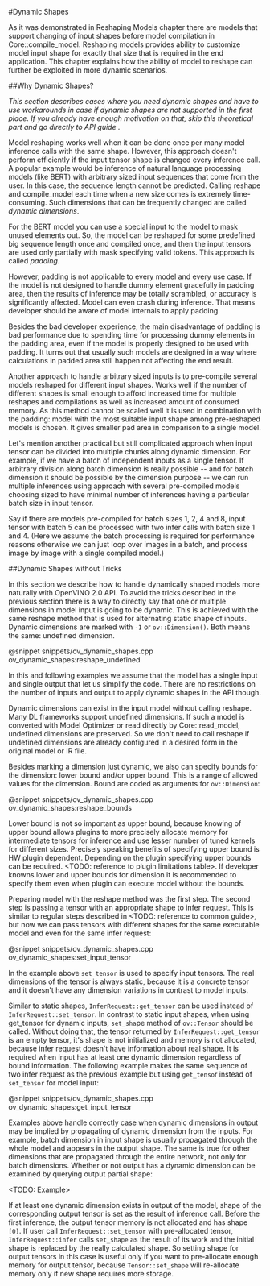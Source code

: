 #Dynamic Shapes

As it was demonstrated in Reshaping Models<LINK> chapter there are models that support changing of input shapes before model compilation in Core::compile_model.
Reshaping models provides ability to customize model input shape for exactly that size that is required in the end application.
This chapter explains how the ability of model to reshape can further be exploited in more dynamic scenarios.

##Why Dynamic Shapes?

*This section describes cases where you need dynamic shapes and have to use workarounds in case if dynamic shapes are not supported in the first place.
If you already have enough motivation on that, skip this theoretical part and go directly to API guide <LINK>.*

Model reshaping works well when it can be done once per many model inference calls with the same shape.
However, this approach doesn't perform efficiently if the input tensor shape is changed every inference call.
A popular example would be inference of natural language processing models (like BERT) with arbitrary sized input sequences that come from the user.
In this case, the sequence length cannot be predicted.
Calling reshape and compile_model each time when a new size comes is extremely time-consuming.
Such dimensions that can be frequently changed are called *dynamic dimensions*.

For the BERT model you can use a special input to the model to mask unused elements out.
So, the model can be reshaped for some predefined big sequence length once and compiled once, and then the input tensors are used only partially with mask specifying valid tokens.
This approach is called *padding*.

However, padding is not applicable to every model and every use case.
If the model is not designed to handle dummy element gracefully in padding area,
then the results of inference may be totally scrambled,
or accuracy is significantly affected.
Model can even crash during inference.
That means developer should be aware of model internals to apply padding.

Besides the bad developer experience,
the main disadvantage of padding is bad performance due to spending time for processing dummy elements in the padding area,
even if the model is properly designed to be used with padding.
It turns out that usually such models are designed in a way where calculations in padded area still happen not affecting the end result.

Another approach to handle arbitrary sized inputs is to pre-compile several models reshaped for different input shapes.
Works well if the number of different shapes is small enough to afford increased time for multiple reshapes and compilations
as well as increased amount of consumed memory.
As this method cannot be scaled well it is used in combination with the padding:
model with the most suitable input shape among pre-reshaped models is chosen.
It gives smaller pad area in comparison to a single model.

Let's mention another practical but still complicated approach when input tensor can be divided into multiple chunks along dynamic dimension.
For example, if we have a batch of independent inputs as a single tensor.
If arbitrary division along batch dimension is really possible -- and for batch dimension it should be possible by the dimension purpose --
we can run multiple inferences using approach with several pre-compiled models choosing sized to have minimal number of inferences
having a particular batch size in input tensor.

Say if there are models pre-compiled for batch sizes 1, 2, 4 and 8,
input tensor with batch 5 can be processed with two infer calls with batch size 1 and 4.
(Here we assume the batch processing is required for performance reasons otherwise we can just loop over images in a batch,
and process image by image with a single compiled model.)

##Dynamic Shapes without Tricks

In this section we describe how to handle dynamically shaped models more naturally with OpenVINO 2.0 API.
To avoid the tricks described in the previous section there is a way to directly say that one or multiple dimensions in model input is going to be dynamic.
This is achieved with the same reshape method that is used for alternating static shape of inputs.
Dynamic dimensions are marked with `-1` or `ov::Dimension()`.
Both means the same: undefined dimension.

@snippet snippets/ov_dynamic_shapes.cpp ov_dynamic_shapes:reshape_undefined

In this and following examples we assume that the model has a single input and single output that let us simplify the code.
There are no restrictions on the number of inputs and output to apply dynamic shapes in the API though.

Dynamic dimensions can exist in the input model without calling reshape.
Many DL frameworks support undefined dimensions.
If such a model is converted with Model Optimizer or read directly by Core::read_model, undefined dimensions are preserved.
So we don't need to call reshape if undefined dimensions are already configured in a desired form in the original model or IR file.

Besides marking a dimension just dynamic, we also can specify bounds for the dimension: lower bound and/or upper bound.
This is a range of allowed values for the dimension.
Bound are coded as arguments for `ov::Dimension`:

@snippet snippets/ov_dynamic_shapes.cpp ov_dynamic_shapes:reshape_bounds

Lower bound is not so important as upper bound, because knowing of upper bound allows plugins to more precisely allocate memory for intermediate tensors for inference and use lesser number of tuned kernels for different sizes.
Precisely speaking benefits of specifying upper bound is HW plugin dependent.
Depending on the plugin specifying upper bounds can be required.
<TODO: reference to plugin limitations table>.
If developer knowns lower and upper bounds for dimension it is recommended to specify them even when plugin can execute model without the bounds.

Preparing model with the reshape method was the first step.
The second step is passing a tensor with an appropriate shape to infer request.
This is similar to regular steps described in <TODO: reference to common guide>, but now we can pass tensors with different shapes for the same executable model and even for the same infer request:

@snippet snippets/ov_dynamic_shapes.cpp ov_dynamic_shapes:set_input_tensor

In the example above `set_tensor` is used to specify input tensors.
The real dimensions of the tensor is always static, because it is a concrete tensor and it doesn't have any dimension variations in contrast to model inputs.

Similar to static shapes, `InferRequest::get_tensor` can be used instead of `InferRequest::set_tensor`.
In contrast to static input shapes, when using get_tensor for dynamic inputs, `set_sha`pe method of `ov::Tensor` should be called.
Without doing that, the tensor returned by `InferRequest::get_tensor` is an empty tensor, it's shape is not initialized and memory is not allocated, because infer request doesn't have information about real shape.
It is required when input has at least one dynamic dimension regardless of bound information.
The following example makes the same sequence of two infer request as the previous example but using `get_tenso`r instead of `set_tensor` for model input:

@snippet snippets/ov_dynamic_shapes.cpp ov_dynamic_shapes:get_input_tensor

Examples above handle correctly case when dynamic dimensions in output may be implied by propagating of dynamic dimension from the inputs.
For example, batch dimension in input shape is usually propagated through the whole model and appears in the output shape.
The same is true for other dimensions that are propagated through the entire network, not only for batch dimensions.
Whether or not output has a dynamic dimension can be examined by querying output partial shape:

<TODO: Example>

If at least one dynamic dimension exists in output of the model, shape of the corresponding output tensor is set as the result of inference call.
Before the first inference, the output tensor memory is not allocated and has shape `[0]`.
If user call `InferRequest::set_tensor` with pre-allocated tensor, `InferRequest::infer` calls `set_shape` as the result of its work and the initial shape is replaced by the really calculated shape.
So setting shape for output tensors in this case is useful only if you want to pre-allocate enough memory for output tensor, because `Tensor::set_shape` will re-allocate memory only if new shape requires more storage.
